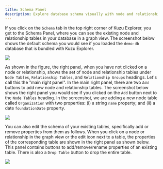 ```yaml
---
title: Schema Panel
description: Explore database schema visually with node and relationship table information in Kuzu Explorer.
---
```


If you click on the `Schema` tab in the top right corner of Kuzu Explorer, you get to the Schema Panel,
where you can see the existing node and relationship tables in your database in a graph view.
The screenshot below shows the default schema you would see if you loaded the `demo-db` database that is bundled
with Kuzu Explorer.

<img src="/img/visualization/schema-panel.png" />

As shown in the figure, the right panel, when you have not clicked on a node or relationship, shows the set of
node and relationship tables under `Node Tables`, `Relationship Tables`, and `Relationship Groups` headings. Let's call this the "main right panel".
In the main right panel, there are two `Add` buttons to add new node and relationship tables. The screenshot below shows the
right panel you would see if you clicked on the `Add` button next to the `Node Tables` heading. In the screenshot,
we are adding a new node table called `Organization` with two properties: (i) a string `name` property; and
(ii) a date `foundationDate` property.

<img src="/img/visualization/new-node-table-panel.png" />

You can also edit the schema of your existing tables, specifically
add or remove properties from them as follows. When you click on a node or relationship in the
graph view or the edit icon next to a table, the properties of the corresponding table are shown
in the right panel as shown below. This panel contains buttons to add/remove/rename properties of an existing table.
There is also a `Drop Table` button to drop the entire table.

<img src="/img/visualization/table-editing-panel.png" />
